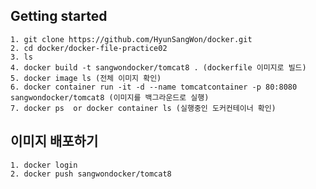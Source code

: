 ## Getting started
    1. git clone https://github.com/HyunSangWon/docker.git  
    2. cd docker/docker-file-practice02
    3. ls
    4. docker build -t sangwondocker/tomcat8 . (dockerfile 이미지로 빌드)  
    5. docker image ls (전체 이미지 확인)
    6. docker container run -it -d --name tomcatcontainer -p 80:8080 sangwondocker/tomcat8 (이미지를 백그라운드로 실행)  
    7. docker ps  or docker container ls (실행중인 도커컨테이너 확인)

## 이미지 배포하기
    1. docker login  
    2. docker push sangwondocker/tomcat8  